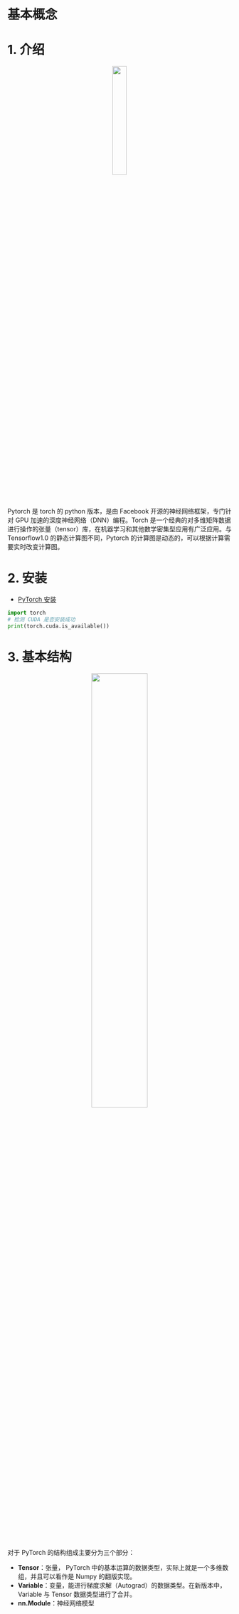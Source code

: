 # 基本概念

# 1. 介绍

<p style="text-align:center;"><img src="/artificial_intelligence/image/pytorch/pytorch-logo.png" width="25%" align="middle" /></p>

Pytorch 是 torch 的 python 版本，是由 Facebook 开源的神经网络框架，专门针对 GPU 加速的深度神经网络（DNN）编程。Torch 是一个经典的对多维矩阵数据进行操作的张量（tensor）库，在机器学习和其他数学密集型应用有广泛应用。与 Tensorflow1.0 的静态计算图不同，Pytorch 的计算图是动态的，可以根据计算需要实时改变计算图。


# 2. 安装

- <a href="https://pytorch.org/get-started/locally/" class="jump_link"> PyTorch 安装 </a>

```python
import torch
# 检测 CUDA 是否安装成功
print(torch.cuda.is_available())
```

# 3. 基本结构

<p style="text-align:center;"><img src="/artificial_intelligence/image/pytorch/baseStructure.png" width="50%" align="middle" /></p>

对于 PyTorch 的结构组成主要分为三个部分：
- **Tensor**：张量， PyTorch 中的基本运算的数据类型，实际上就是一个多维数组，并且可以看作是 Numpy 的翻版实现。
- **Variable**：变量，能进行梯度求解（Autograd）的数据类型。在新版本中，Variable 与 Tensor 数据类型进行了合并。
- **nn.Module**：神经网络模型